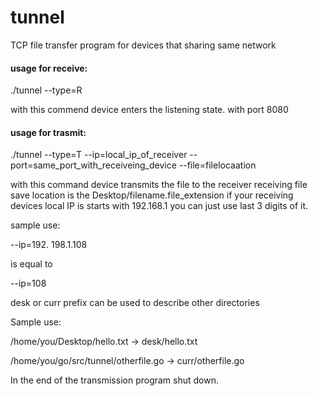 # tunnel
TCP file transfer program for devices that sharing same network

#### usage for receive:
./tunnel --type=R

with this commend device enters the listening state. with port 8080

#### usage for trasmit:
./tunnel --type=T --ip=local_ip_of_receiver --port=same_port_with_receiveing_device --file=filelocaation

with this command device transmits the file to the receiver receiving file save location is the Desktop/filename.file_extension
if your receiving devices local IP is starts with 192.168.1 you can just use last 3 digits of it.

sample use:

--ip=192. 198.1.108 

is equal to

--ip=108 

desk or curr prefix can be used to describe other directories

Sample use:

/home/you/Desktop/hello.txt           -> desk/hello.txt

/home/you/go/src/tunnel/otherfile.go  -> curr/otherfile.go

In the end of the transmission program shut down.

